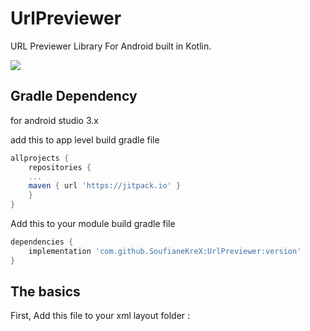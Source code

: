 # UrlPreviewer
URL Previewer Library For Android built in Kotlin.

[![](https://jitpack.io/v/SoufianeKreX/UrlPreviewer.svg)](https://jitpack.io/#SoufianeKreX/UrlPreviewer)


## Gradle Dependency

for android studio 3.x

add this to app level build gradle file

~~~gradle
allprojects {
	repositories {
	...
	maven { url 'https://jitpack.io' }
	}
}
~~~

Add this to your module build gradle file

~~~gradle
dependencies {
	implementation 'com.github.SoufianeKreX:UrlPreviewer:version'
}
~~~

## The basics

First, Add this file to your xml layout folder :
